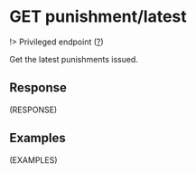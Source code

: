 # <span class="badge badge-light">GET</span> <span class="badge badge-light">punishment/latest</span>

!> Privileged endpoint ([?](privileged.md))

Get the latest punishments issued.



## Response

(RESPONSE)

## Examples

(EXAMPLES)
